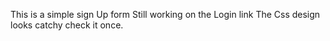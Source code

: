This is a simple sign Up form 
Still working on the Login link
The Css design looks catchy check it once.
